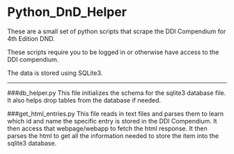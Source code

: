 # Python_DnD_Helper

These are a small set of python scripts that scrape the DDI Compendium for 4th Edition DND.

These scripts require you to be logged in or otherwise have access to the DDI compendium.

The data is stored using SQLite3.

---

###db_helper.py
This file initializes the schema for the sqlite3 database file.  It also helps drop tables from the database if needed.

###get_html_entries.py
This file reads in text files and parses them to learn which id and name the specific entry is stored in the DDI Compendium.  It then access that webpage/webapp to fetch the html response.  It then parses the html to get all the information needed to store the item into the sqlite3 database.